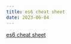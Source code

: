 ```yaml
---
title: es6 cheat sheet
date: 2023-06-04
---
```

[es6 cheat sheet](https://melanieseltzer.github.io/es6-all-the-things/)
